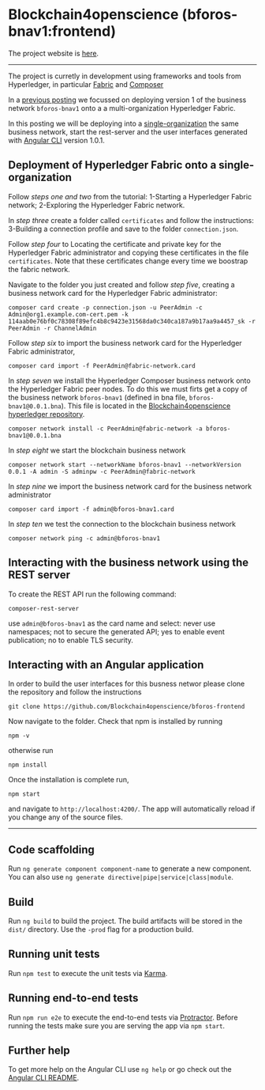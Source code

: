 # Blockchain4openscience (bforos-bnav1:frontend)

The project website is [here](http://blockchain4openscience.com/#home).

-----
The project is curretly in development using frameworks and tools from Hyperledger, in particular [Fabric](https://hyperledger-fabric.readthedocs.io/en/release-1.1/) and [Composer](https://hyperledger.github.io/composer/latest/introduction/introduction)  

In a [previous posting](https://github.com/Blockchain4openscience/hyperledger) we focussed on deploying version 1 of the business network `bforos-bnav1` onto a a multi-organization Hyperledger Fabric.

In this posting we will be deploying into a [single-organization](https://hyperledger.github.io/composer/latest/tutorials/deploy-to-fabric-single-org) the same business network, start the rest-server and the user interfaces generated with [Angular CLI](https://github.com/angular/angular-cli) version 1.0.1.

## Deployment of Hyperledger Fabric onto a single-organization  

Follow *steps one and two* from the tutorial: 1-Starting a Hyperledger Fabric network; 2-Exploring the Hyperledger Fabric network.

In *step three* create a folder called `certificates` and follow the instructions:
3-Building a connection profile and save to the folder `connection.json`.

Follow *step four* to Locating the certificate and private key for the Hyperledger Fabric administrator and copying these certificates in the file `certificates`. Note that these certificates change every time we boostrap the fabric network.

Navigate to the folder you just created and follow *step five*, creating a business network card for the Hyperledger Fabric administrator:
`````
composer card create -p connection.json -u PeerAdmin -c Admin@org1.example.com-cert.pem -k 114aab0e76bf0c78308f89efc4b8c9423e31568da0c340ca187a9b17aa9a4457_sk -r PeerAdmin -r ChannelAdmin
`````
Follow *step six* to import the business network card for the Hyperledger Fabric administrator,
`````
composer card import -f PeerAdmin@fabric-network.card
`````
In *step seven* we install the Hyperledger Composer business network onto the Hyperledger Fabric peer nodes. To do this we must firts get a copy of the business network `bforos-bnav1` (defined in bna file, `bforos-bnav1@0.0.1.bna`). This file is located in the [Blockchain4openscience hyperledger repository](https://github.com/Blockchain4openscience/hyperledger). 
`````
composer network install -c PeerAdmin@fabric-network -a bforos-bnav1@0.0.1.bna
`````
In *step eight* we start the blockchain business network
`````
composer network start --networkName bforos-bnav1 --networkVersion 0.0.1 -A admin -S adminpw -c PeerAdmin@fabric-network
`````
In *step nine* we import the business network card for the business network administrator
`````
composer card import -f admin@bforos-bnav1.card
`````
In *step ten* we test the connection to the blockchain business network
`````
composer network ping -c admin@bforos-bnav1
`````
## Interacting with the business network using the REST server

To create the REST API run the following command: 
`````
composer-rest-server
`````
use `admin@bforos-bnav1` as the card name and select: never use namespaces; not to secure the generated API; yes to enable event publication; no to enable TLS security.

## Interacting with an Angular application

In order to build the user interfaces for this busness networ please clone the repository and follow the instructions

`````
git clone https://github.com/Blockchain4openscience/bforos-frontend
`````
Now navigate to the folder. Check that npm is installed by running
`````
npm -v
`````
otherwise run
`````
npm install
`````
Once the installation is complete run,
`````
npm start
`````
and navigate to `http://localhost:4200/`. The app will automatically reload if you change any of the source files.

-----

## Code scaffolding

Run `ng generate component component-name` to generate a new component. You can also use `ng generate directive|pipe|service|class|module`.

## Build

Run `ng build` to build the project. The build artifacts will be stored in the `dist/` directory. Use the `-prod` flag for a production build.

## Running unit tests

Run `npm test` to execute the unit tests via [Karma](https://karma-runner.github.io).

## Running end-to-end tests

Run `npm run e2e` to execute the end-to-end tests via [Protractor](http://www.protractortest.org/).
Before running the tests make sure you are serving the app via `npm start`.

## Further help

To get more help on the Angular CLI use `ng help` or go check out the [Angular CLI README](https://github.com/angular/angular-cli/blob/master/README.md).
